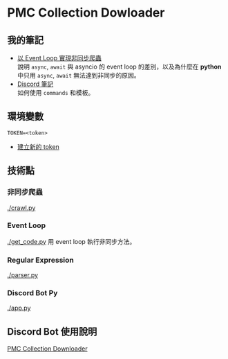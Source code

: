 # PMC Collection Dowloader
## 我的筆記
* [以 Event Loop 實現非同步爬蟲](https://hackmd.io/@paul90317/event_loop)  
說明 `async`, `await` 與 asyncio 的 event loop 的差別，以及為什麼在 **python** 中只用 `async`, `await` 無法達到非同步的原因。
* [Discord 筆記](https://hackmd.io/@paul90317/dscord_bot)  
如何使用 `commands` 和模板。
## 環境變數
```env
TOKEN=<token>
```
* [建立新的 token](https://discord.com/developers/applications)
## 技術點
### 非同步爬蟲
[./crawl.py](./crawl.py)
### Event Loop
[./get_code.py](./get_code.py)
用 event loop 執行非同步方法。
### Regular Expression
[./parser.py](./parser.py)
### Discord Bot Py
[./app.py](./app.py)
## Discord Bot 使用說明
[PMC Collection Downloader](https://www.planetminecraft.com/mod/collection-downloader-discord-bot-5470111/)